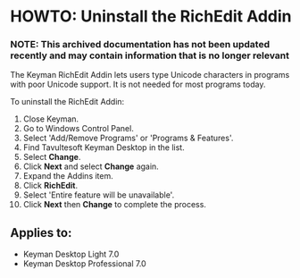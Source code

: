 # HOWTO: Uninstall the RichEdit Addin

### **NOTE**: This archived documentation has not been updated recently and may contain information that is no longer relevant

The Keyman RichEdit Addin lets users type Unicode characters in programs with poor Unicode support. It is not needed for most programs today.

To uninstall the RichEdit Addin:
1. Close Keyman.
2. Go to Windows Control Panel.
3. Select 'Add/Remove Programs' or 'Programs & Features'.
4. Find Tavultesoft Keyman Desktop in the list.
5. Select **Change**.
6. Click **Next** and select **Change** again.
7. Expand the Addins item.
8. Click **RichEdit**.
9. Select 'Entire feature will be unavailable'.
10. Click **Next** then **Change** to complete the process.


## Applies to:
* Keyman Desktop Light 7.0
* Keyman Desktop Professional 7.0